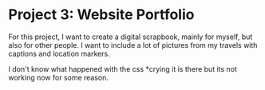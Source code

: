 # Project 3: Website Portfolio

For this project, I want to create a digital scrapbook, mainly for myself, but also for other people. I want to include a lot of pictures from my travels with captions and location markers.

I don't know what happened with the css *crying it is there but its not working now for some reason.
